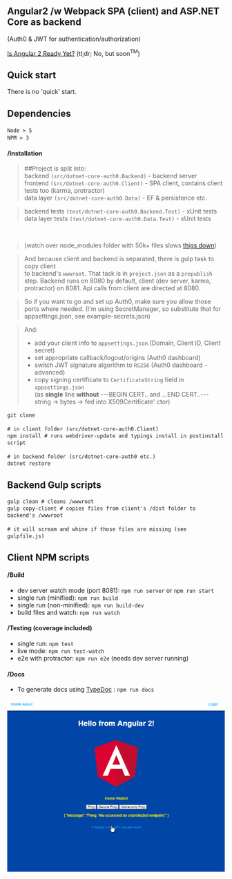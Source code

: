 ## Angular2 /w Webpack SPA (client) and ASP.NET Core as backend
(Auth0 & JWT for authentication/authorization)

[Is Angular 2 Ready Yet?](http://splintercode.github.io/is-angular-2-ready/) (tl;dr; No, but soon<sup>TM</sup>)

## Quick start
There is no 'quick' start.

## Dependencies

`Node > 5`</br>
`NPM > 3` 

#### /Installation

> ##Project is split into: </br>
> backend `(src/dotnet-core-auth0.Backend)` - backend server</br>
> frontend `(src/dotnet-core-auth0.Client)` - SPA client, contains client tests too (karma, protractor)</br>
> data layer `(src/dotnet-core-auth0.Data)` - EF & persistence etc.</br>

> backend tests `(test/dotnet-core-auth0.Backend.Test)` - xUnit tests</br>
> data layer tests `(test/dotnet-core-auth0.Data.Test)` - xUnit tests</br>
</br>

>(watch over node_modules folder with 50k+ files slows [thigs down](https://github.com/dotnet/cli/issues/3796))

> And because client and backend is separated, there is gulp task to copy client</br>
> to backend's `wwwroot`. That task is in `project.json` as a `prepublish` step.
> Backend runs on 8080 by default, client (dev server, karma, protractor) on 8081.
> Api calls from client are directed at 8080.


> So if you want to go and set up Auth0, make sure you allow those ports where needed.
  (I'm using SecretManager, so substitute that for appsettings.json, see example-secrets.json)

> And: </br>
>   
> * add your client info to `appsettings.json` (Domain, Client ID, Client secret)
> * set appropriate callback/logout/origins (Auth0 dashboard)
> * switch JWT signature algorithm to `RS256` (Auth0 dashboard - advanced)
> * copy signing certificate to `CertificateString` field in `appsettings.json`</br> 
>   (as <strong>single</strong> line <strong>without</strong> ---BEGIN CERT.. and  ...END CERT..---</br>
>    string -> bytes -> fed into X509Certificate' ctor)

```
git clone

# in client folder (src/dotnet-core-auth0.Client)
npm install # runs webdriver-update and typings install in postinstall script

# in backend folder (src/dotnet-core-auth0 etc.)
dotnet restore 
```

## Backend Gulp scripts
```
gulp clean # cleans /wwwroot
gulp copy-client # copies files from client's /dist folder to backend's /wwwroot

# it will scream and whine if those files are missing (see gulpfile.js)  
```

## Client NPM scripts

#### /Build

* dev server watch mode (port 8081): `npm run server` or `npm run start`
* single run (minified): `npm run build`
* single run (non-minified): `npm run build-dev`
* build files and watch: `npm run watch`


#### /Testing (coverage included)

* single run: `npm test`
* live mode: `npm run test-watch`
* e2e with protractor: `npm run e2e` (needs dev server running)


#### /Docs
* To generate docs using [TypeDoc](http://typedoc.io/) :
`npm run docs`

![recorded usage](/preview-clip.gif)
